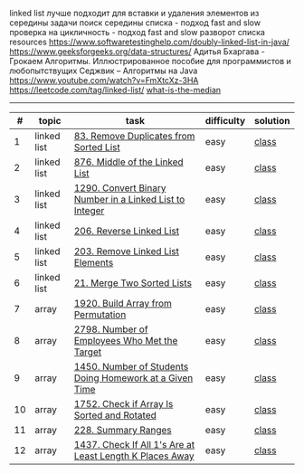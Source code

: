 linked list
лучше подходит для вставки и удаления элементов из середины
задачи
поиск середины списка - подход fast and slow
проверка на цикличность - подход fast and slow
разворот списка
resources
https://www.softwaretestinghelp.com/doubly-linked-list-in-java/
https://www.geeksforgeeks.org/data-structures/
Адитья Бхаргава - Грокаем Алгоритмы. Иллюстрированное пособие для программистов и любопытствущих
Седжвик – Алгоритмы на Java
https://www.youtube.com/watch?v=FmXtcXz-3HA
https://leetcode.com/tag/linked-list/
[what-is-the-median](https://www.investopedia.com/terms/m/median.asp#toc-what-is-the-median)

***

| #  | topic       | task                                                                                                                                         | difficulty | solution                                                                                                                     |
|----|-------------|----------------------------------------------------------------------------------------------------------------------------------------------|------------|------------------------------------------------------------------------------------------------------------------------------|
| 1  | linked list | [83. Remove Duplicates from Sorted List](https://leetcode.com/problems/remove-duplicates-from-sorted-list/)                                  | easy       | [class](linked-list/src/main/java/com/dev/learn/dsa/list/linked/leetcode/easy/RemoveDuplicatesFromSortedList.java)           |
| 2  | linked list | [876. Middle of the Linked List](https://leetcode.com/problems/middle-of-the-linked-list/)                                                   | easy       | [class](linked-list/src/main/java/com/dev/learn/dsa/list/linked/leetcode/easy/MiddleOfTheLinkedList.java)                    |
| 3  | linked list | [1290. Convert Binary Number in a Linked List to Integer](https://leetcode.com/problems/convert-binary-number-in-a-linked-list-to-integer/)  | easy       | [class](linked-list/src/main/java/com/dev/learn/dsa/list/linked/leetcode/easy/ConvertBinaryNumberInLinkedListToInteger.java) |
| 4  | linked list | [206. Reverse Linked List](https://leetcode.com/problems/reverse-linked-list/)                                                               | easy       | [class](linked-list/src/main/java/com/dev/learn/dsa/list/linked/leetcode/easy/ReverseLinkedList.java)                        |
| 5  | linked list | [203. Remove Linked List Elements](https://leetcode.com/problems/remove-linked-list-elements/)                                               | easy       | [class](linked-list/src/main/java/com/dev/learn/dsa/list/linked/leetcode/easy/RemoveLinkedListElements.java)                 |
| 6  | linked list | [21. Merge Two Sorted Lists](https://leetcode.com/problems/merge-two-sorted-lists/)                                                          | easy       | [class](linked-list/src/main/java/com/dev/learn/dsa/list/linked/leetcode/easy/MergeTwoSortedLists.java)                      |
| 7  | array       | [1920. Build Array from Permutation](https://leetcode.com/problems/build-array-from-permutation/)                                            | easy       | [class](array/src/main/java/com/dev/learn/dsa/array/leetcode/easy/BuildArrayFromPermutation.java)                            |
| 8  | array       | [2798. Number of Employees Who Met the Target](https://leetcode.com/problems/number-of-employees-who-met-the-target/)                        | easy       | [class](array/src/main/java/com/dev/learn/dsa/array/leetcode/easy/NumberOfEmployeesWhoMetTheTarget.java)                     |
| 9  | array       | [1450. Number of Students Doing Homework at a Given Time](https://leetcode.com/problems/number-of-students-doing-homework-at-a-given-time/)  | easy       | [class](array/src/main/java/com/dev/learn/dsa/array/leetcode/easy/NumberOfStudentsDoingHomeworkAtAGivenTime.java)            |
| 10 | array       | [1752. Check if Array Is Sorted and Rotated](https://leetcode.com/problems/check-if-array-is-sorted-and-rotated/)                            | easy       | [class](array/src/main/java/com/dev/learn/dsa/array/leetcode/easy/CheckIfArrayIsSortedAndRotated.java)                       |
| 11 | array       | [228. Summary Ranges](https://leetcode.com/problems/summary-ranges/)                                                                         | easy       | [class](array/src/main/java/com/dev/learn/dsa/array/leetcode/easy/SummaryRanges.java)                                        |
| 12 | array       | [1437. Check If All 1's Are at Least Length K Places Away](https://leetcode.com/problems/check-if-all-1s-are-at-least-length-k-places-away/) | easy       | [class](array/src/main/java/com/dev/learn/dsa/array/leetcode/easy/CheckIfAllOnesAreAtLeastLengthKPlacesAway.java)            |
